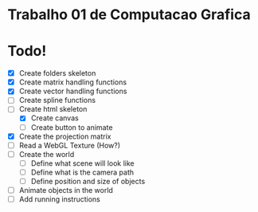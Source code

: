 # Trabalho 01 de Computacao Grafica

# Todo!
- [x] Create folders skeleton
- [x] Create matrix handling functions
- [x] Create vector handling functions
- [ ] Create spline functions
- [ ] Create html skeleton
    - [x] Create canvas
    - [ ] Create button to animate
- [x] Create the projection matrix
- [ ] Read a WebGL Texture (How?)
- [ ] Create the world
    - [ ] Define what scene will look like
    - [ ] Define what is the camera path
    - [ ] Define position and size of objects
- [ ] Animate objects in the world
- [ ] Add running instructions